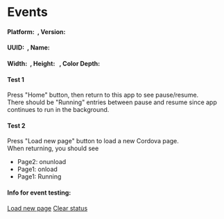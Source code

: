 Events
======

#### Platform: <span id="platform">  </span>, Version: <span id="version"> </span>

#### UUID: <span id="uuid">  </span>, Name: <span id="name"> </span>

#### Width: <span id="width">  </span>, Height: <span id="height">  </span>, Color Depth: <span id="colorDepth"></span>

#### Test 1

Press "Home" button, then return to this app to see pause/resume.  
There should be "Running" entries between pause and resume since app continues to run in the background.

#### Test 2

Press "Load new page" button to load a new Cordova page.  
When returning, you should see

-   Page2: onunload
-   Page1: onload
-   Page1: Running

#### Info for event testing:

<a href="index2.html" class="btn large">Load new page</a> <a href="javascript:" class="btn large">Clear status</a>

